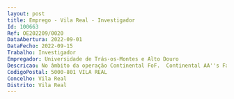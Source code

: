 ```yaml
--- 
layout: post
title: Emprego - Vila Real - Investigador
Id: 100663
Ref: OE202209/0020
DataAbertura: 2022-09-01
DataFecho: 2022-09-15
Trabalho: Investigador
Empregador: Universidade de Trás-os-Montes e Alto Douro
Descricao: No âmbito da operação Continental FoF.  Continental AA''s Factory of the Future POCI 01 0247  FEDER 047512, financiado pelo Fundo Europeu de Desenvolvimento Regional (FEDER), através do Programa Operacional Competitividade e Internacionalização (POCI) do PORTUGAL 2020, gerido pela Agência para o Investimento e Comércio Externo de Portugal, E.P.E. (AICEP) é necessário o desenvolvimento das seguintes atividades  •	Conceção, especificação e desenvolvimento de sensor de integração natural•	Conceção, especificação e desenvolvimento de sensor Digital Kanban•	Conceção, especificação e desenvolvimento de Sensor Multi Dimensional•	Realização de testes e ensaios de validação em ambiente real na fábrica da Continental AA.
CodigoPostal: 5000-801 VILA REAL
Concelho: Vila Real
Distrito: Vila Real
--- 
```

